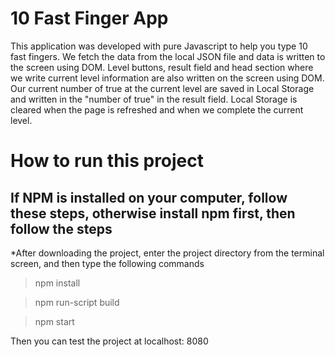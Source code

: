 # 10 Fast Finger App
 
This application was developed with pure Javascript to help you type 10 fast fingers.
We fetch the data from the local JSON file and data is written to the screen using DOM.
Level buttons, result field and head section where we write current level information are also written on the screen using DOM.
Our current number of true at the current level are saved in Local Storage and written in the "number of true" in the result field. 
Local Storage is cleared when the page is refreshed and when we complete the current level.

# How to run this project
## If NPM is installed on your computer, follow these steps, otherwise install npm first, then follow the steps
*After downloading the project, enter the project directory from the terminal screen, and then type the following commands
>npm install

>npm run-script build

>npm start

Then you can test the project at localhost: 8080
